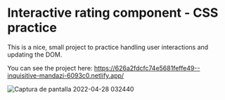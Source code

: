 # Interactive rating component - CSS practice


This is a nice, small project to practice handling user interactions and updating the DOM.


You can see the project here: https://626a2fdcfc74e5681feffe49--inquisitive-mandazi-6093c0.netlify.app/

![Captura de pantalla 2022-04-28 032440](https://user-images.githubusercontent.com/89199369/165689614-9f004878-8c5a-4ef0-8e41-b86429e7d790.png)

